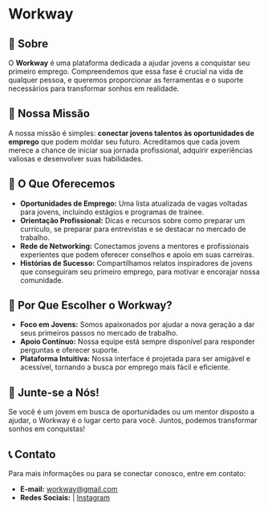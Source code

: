 # Workway

## 📖 Sobre

O **Workway** é uma plataforma dedicada a ajudar jovens a conquistar seu primeiro emprego. Compreendemos que essa fase é crucial na vida de qualquer pessoa, e queremos proporcionar as ferramentas e o suporte necessários para transformar sonhos em realidade.

## 🎯 Nossa Missão

A nossa missão é simples: **conectar jovens talentos às oportunidades de emprego** que podem moldar seu futuro. Acreditamos que cada jovem merece a chance de iniciar sua jornada profissional, adquirir experiências valiosas e desenvolver suas habilidades.

## 🚀 O Que Oferecemos

- **Oportunidades de Emprego:** Uma lista atualizada de vagas voltadas para jovens, incluindo estágios e programas de trainee.
- **Orientação Profissional:** Dicas e recursos sobre como preparar um currículo, se preparar para entrevistas e se destacar no mercado de trabalho.
- **Rede de Networking:** Conectamos jovens a mentores e profissionais experientes que podem oferecer conselhos e apoio em suas carreiras.
- **Histórias de Sucesso:** Compartilhamos relatos inspiradores de jovens que conseguiram seu primeiro emprego, para motivar e encorajar nossa comunidade.

## 🌟 Por Que Escolher o Workway?

- **Foco em Jovens:** Somos apaixonados por ajudar a nova geração a dar seus primeiros passos no mercado de trabalho.
- **Apoio Contínuo:** Nossa equipe está sempre disponível para responder perguntas e oferecer suporte.
- **Plataforma Intuitiva:** Nossa interface é projetada para ser amigável e acessível, tornando a busca por emprego mais fácil e eficiente.

## 💬 Junte-se a Nós!

Se você é um jovem em busca de oportunidades ou um mentor disposto a ajudar, o Workway é o lugar certo para você. Juntos, podemos transformar sonhos em conquistas!

## 📞 Contato

Para mais informações ou para se conectar conosco, entre em contato:

- **E-mail:** workway@gmail.com
- **Redes Sociais:** | [Instagram](https://www.instagram.com/workwaytcc/)